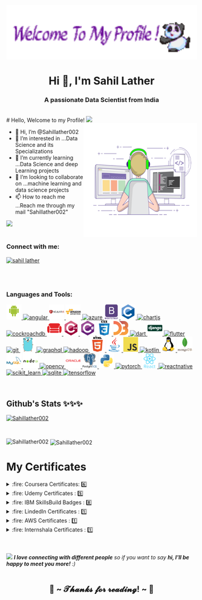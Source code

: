 <div align="center">
<img hight="200" width="800" alt="GIF" align="center" src="https://github.com/Sahillather002/My-Portfolio/blob/master/img/Welcome_to_my_profile_1.gif">
</div>
<h1 align="center">Hi 👋, I'm Sahil Lather</h1>
<h3 align="center">A passionate Data Scientist from India</h3>
<br>
# Hello, Welcome to my Profile! <img src="https://raw.githubusercontent.com/MartinHeinz/MartinHeinz/master/wave.gif" width="70px">
<img align='right' height="300" width="300" src="https://github.com/Sahillather002/My-Portfolio/blob/master/img/coding.gif" width="230">

- 👋 Hi, I’m @Sahillather002
- 👀 I’m interested in ...Data Science and its Specializations
- 🌱 I’m currently learning ...Data Science and deep Learning projects
- 💞️ I’m looking to collaborate on ...machine learning and data science projects
- 📫 How to reach me ...Reach me through my mail "Sahillather002"
<!---
Sahillather002/Sahillather002 is a ✨ special ✨ repository because its `README.md` (this file) appears on your GitHub profile.
You can click the Preview link to take a look at your changes.
--->
![](https://visitor-badge.laobi.icu/badge?page_id=CharalambosIoannou.Sahillather002)
<br>
<br>
<h3 align="left">Connect with me:</h3>
<p align="left">
<a href="https://www.linkedin.com/in/sahil-lather/" target="blank"><img align="center" src="https://raw.githubusercontent.com/rahuldkjain/github-profile-readme-generator/master/src/images/icons/Social/linked-in-alt.svg" alt="sahil lather" height="30" width="40" /></a>
</p>
<br>
<br>
<h3 align="left">Languages and Tools:</h3>
<p align="left">
<a href="https://developer.android.com" target="_blank"> <img src="https://raw.githubusercontent.com/devicons/devicon/master/icons/android/android-original-wordmark.svg" alt="android" width="40" height="40"/> </a> 
<a href="https://angular.io" target="_blank"> <img src="https://angular.io/assets/images/logos/angular/angular.svg" alt="angular" width="40" height="40"/> </a> <a href="https://angular.io" target="_blank"> <img src="https://raw.githubusercontent.com/devicons/devicon/master/icons/angularjs/angularjs-original-wordmark.svg" alt="angularjs" width="40" height="40"/> </a>
<a href="https://aws.amazon.com" target="_blank"> <img src="https://raw.githubusercontent.com/devicons/devicon/master/icons/amazonwebservices/amazonwebservices-original-wordmark.svg" alt="aws" width="40" height="40"/> </a>
<a href="https://azure.microsoft.com/en-in/" target="_blank"> <img src="https://www.vectorlogo.zone/logos/microsoft_azure/microsoft_azure-icon.svg" alt="azure" width="40" height="40"/> </a> 
<a href="https://getbootstrap.com" target="_blank"> <img src="https://raw.githubusercontent.com/devicons/devicon/master/icons/bootstrap/bootstrap-plain-wordmark.svg" alt="bootstrap" width="40" height="40"/>
</a> <a href="https://www.cprogramming.com/" target="_blank"> <img src="https://raw.githubusercontent.com/devicons/devicon/master/icons/c/c-original.svg" alt="c" width="40" height="40"/> 
</a> <a href="https://www.chartjs.org" target="_blank"> <img src="https://www.chartjs.org/media/logo-title.svg" alt="chartjs" width="40" height="40"/>
</a> <a href="https://www.cockroachlabs.com/product/cockroachdb/" target="_blank"> <img src="https://cdn.worldvectorlogo.com/logos/cockroachdb.svg" alt="cockroachdb" width="40" height="40"/> 
</a> <a href="https://couchdb.apache.org/" target="_blank"> <img src="https://raw.githubusercontent.com/devicons/devicon/0d6c64dbbf311879f7d563bfc3ccf559f9ed111c/icons/couchdb/couchdb-original.svg" alt="couchdb" width="40" height="40"/>
</a> <a href="https://www.w3schools.com/cpp/" target="_blank"> <img src="https://raw.githubusercontent.com/devicons/devicon/master/icons/cplusplus/cplusplus-original.svg" alt="cplusplus" width="40" height="40"/> 
</a> <a href="https://www.w3schools.com/cs/" target="_blank"> <img src="https://raw.githubusercontent.com/devicons/devicon/master/icons/csharp/csharp-original.svg" alt="csharp" width="40" height="40"/> 
</a> <a href="https://www.w3schools.com/css/" target="_blank"> <img src="https://raw.githubusercontent.com/devicons/devicon/master/icons/css3/css3-original-wordmark.svg" alt="css3" width="40" height="40"/> 
</a> <a href="https://d3js.org/" target="_blank"> <img src="https://raw.githubusercontent.com/devicons/devicon/master/icons/d3js/d3js-original.svg" alt="d3js" width="40" height="40"/> 
</a> <a href="https://dart.dev" target="_blank"> <img src="https://www.vectorlogo.zone/logos/dartlang/dartlang-icon.svg" alt="dart" width="40" height="40"/> </a>
<a href="https://www.djangoproject.com/" target="_blank"> <img src="https://raw.githubusercontent.com/devicons/devicon/master/icons/django/django-original.svg" alt="django" width="40" height="40"/>
</a> <a href="https://flutter.dev" target="_blank"> <img src="https://www.vectorlogo.zone/logos/flutterio/flutterio-icon.svg" alt="flutter" width="40" height="40"/> </a> 
<a href="https://git-scm.com/" target="_blank"> <img src="https://www.vectorlogo.zone/logos/git-scm/git-scm-icon.svg" alt="git" width="40" height="40"/> </a> <a href="https://golang.org" target="_blank"> <img src="https://raw.githubusercontent.com/devicons/devicon/master/icons/go/go-original.svg" alt="go" width="40" height="40"/> </a> <a href="https://graphql.org" target="_blank"> <img src="https://www.vectorlogo.zone/logos/graphql/graphql-icon.svg" alt="graphql" width="40" height="40"/> </a> <a href="https://hadoop.apache.org/" target="_blank"> <img src="https://www.vectorlogo.zone/logos/apache_hadoop/apache_hadoop-icon.svg" alt="hadoop" width="40" height="40"/> </a> <a href="https://www.w3.org/html/" target="_blank"> <img src="https://raw.githubusercontent.com/devicons/devicon/master/icons/html5/html5-original-wordmark.svg" alt="html5" width="40" height="40"/> </a> <a href="https://www.java.com" target="_blank"> <img src="https://raw.githubusercontent.com/devicons/devicon/master/icons/java/java-original.svg" alt="java" width="40" height="40"/> </a> <a href="https://developer.mozilla.org/en-US/docs/Web/JavaScript" target="_blank"> <img src="https://raw.githubusercontent.com/devicons/devicon/master/icons/javascript/javascript-original.svg" alt="javascript" width="40" height="40"/> </a> <a href="https://kotlinlang.org" target="_blank"> <img src="https://www.vectorlogo.zone/logos/kotlinlang/kotlinlang-icon.svg" alt="kotlin" width="40" height="40"/> </a> <a href="https://www.linux.org/" target="_blank"> <img src="https://raw.githubusercontent.com/devicons/devicon/master/icons/linux/linux-original.svg" alt="linux" width="40" height="40"/> </a> <a href="https://www.mongodb.com/" target="_blank"> <img src="https://raw.githubusercontent.com/devicons/devicon/master/icons/mongodb/mongodb-original-wordmark.svg" alt="mongodb" width="40" height="40"/> </a> <a href="https://www.mysql.com/" target="_blank"> <img src="https://raw.githubusercontent.com/devicons/devicon/master/icons/mysql/mysql-original-wordmark.svg" alt="mysql" width="40" height="40"/> </a> <a href="https://nodejs.org" target="_blank"> <img src="https://raw.githubusercontent.com/devicons/devicon/master/icons/nodejs/nodejs-original-wordmark.svg" alt="nodejs" width="40" height="40"/> </a> <a href="https://opencv.org/" target="_blank"> <img src="https://www.vectorlogo.zone/logos/opencv/opencv-icon.svg" alt="opencv" width="40" height="40"/> </a> <a href="https://www.oracle.com/" target="_blank"> <img src="https://raw.githubusercontent.com/devicons/devicon/master/icons/oracle/oracle-original.svg" alt="oracle" width="40" height="40"/> </a> <a href="https://www.postgresql.org" target="_blank"> <img src="https://raw.githubusercontent.com/devicons/devicon/master/icons/postgresql/postgresql-original-wordmark.svg" alt="postgresql" width="40" height="40"/> </a> <a href="https://www.python.org" target="_blank"> <img src="https://raw.githubusercontent.com/devicons/devicon/master/icons/python/python-original.svg" alt="python" width="40" height="40"/> </a> <a href="https://pytorch.org/" target="_blank"> <img src="https://www.vectorlogo.zone/logos/pytorch/pytorch-icon.svg" alt="pytorch" width="40" height="40"/> </a> <a href="https://reactjs.org/" target="_blank"> <img src="https://raw.githubusercontent.com/devicons/devicon/master/icons/react/react-original-wordmark.svg" alt="react" width="40" height="40"/> </a> <a href="https://reactnative.dev/" target="_blank"> <img src="https://reactnative.dev/img/header_logo.svg" alt="reactnative" width="40" height="40"/> </a> <a href="https://scikit-learn.org/" target="_blank"> <img src="https://upload.wikimedia.org/wikipedia/commons/0/05/Scikit_learn_logo_small.svg" alt="scikit_learn" width="40" height="40"/> </a> <a href="https://www.sqlite.org/" target="_blank"> <img src="https://www.vectorlogo.zone/logos/sqlite/sqlite-icon.svg" alt="sqlite" width="40" height="40"/> </a> <a href="https://www.tensorflow.org" target="_blank"> <img src="https://www.vectorlogo.zone/logos/tensorflow/tensorflow-icon.svg" alt="tensorflow" width="40" height="40"/> </a>  </a> </p>

<br>

<h2 align="left">Github's Stats ✨✨✨</h3>

<p align="left"> <a href="https://github.com/ryo-ma/github-profile-trophy"><img src="https://github-profile-trophy.vercel.app/?username=Sahillather002" alt="Sahillather002" /></a> </p>
<br>
<p><img align="left" src="https://github-readme-stats.vercel.app/api/top-langs?username=Sahillather002&show_icons=true&locale=en&layout=compact" alt="Sahillather002" /></p>

<p>&nbsp;<img align="center" src="https://github-readme-stats.vercel.app/api?username=Sahillather002&show_icons=true&locale=en" alt="Sahillather002" /></p>

<h1>My Certificates</h1>

<details> 
  
  <summary>:fire: Coursera Certificates: 6️⃣</summary>

  ![Certificate](https://github.com/Sahillather002/My-Portfolio/blob/master/img/coursera/Coursera%20Python%20for%20Data%20Science%20and%20AI%20Development_01.jpg)
  ![Certificate](https://github.com/Sahillather002/My-Portfolio/blob/master/img/coursera/Coursera%20Basic%20Game%20Development_01.jpg)
  ![Certificate](https://github.com/Sahillather002/My-Portfolio/blob/master/img/coursera/Coursera%20what%20is%20data%20Science_01.jpg) 
  ![Certificate](https://github.com/Sahillather002/My-Portfolio/blob/master/img/coursera/Coursera%20Tools%20for%20Data%20Science_01.jpg)
  ![Certificate](https://github.com/Sahillather002/My-Portfolio/blob/master/img/coursera/Coursera%20Data%20Science%20Methodology_01.jpg)
  ![Certificate](https://github.com/Sahillather002/Skills-and-Certifications/blob/master/coursera/CERTIFICATE_Programming%20for%20Everybody.jpeg)
  
</details>

 <details> 
  <summary>:fire: Udemy Certificates : 5️⃣</summary>

  ![Certificate](https://github.com/Sahillather002/My-Portfolio/blob/master/img/udemy/Python%20Mega%20Course_Go%20Beginner%20to%20Expert%20in%20Python%203.jpg)
  ![Certificate](https://github.com/Sahillather002/My-Portfolio/blob/master/img/udemy/C%2B%2B%20Programming%20Step%20By%20Step%20From%20Begineer%20To%20Ultimate%20Level.jpg)
  ![Certificate](https://github.com/Sahillather002/My-Portfolio/blob/master/img/udemy/Git%20and%20Github%20Master%20Course%20(2021).jpg)
  ![Certificate](https://github.com/Sahillather002/My-Portfolio/blob/master/img/udemy/TensorFlow%202.x%20Essentials%202021.jpg)
  ![Certificate](https://github.com/Sahillather002/My-Portfolio/blob/master/img/udemy/Begnieer's%20Guide%20to%20Competitive%20Programming.jpg)
  
  </details>
  
   <details> <summary>:fire: IBM SkillsBuild Badges : 8️⃣</summary>

  ![Certificate](https://github.com/Sahillather002/My-Portfolio/blob/master/img/IBM%20skill%20build/Open%20P-TECH%20HTML%20and%20CSS_01.jpg)
  ![Certificate](https://github.com/Sahillather002/My-Portfolio/blob/master/img/IBM%20skill%20build/Open%20P-TECH%20ai%20badge_01.jpg)
  ![Certificate](https://github.com/Sahillather002/My-Portfolio/blob/master/img/IBM%20skill%20build/Open%20P-TECH%20ai%20final_01.jpg)
  ![Certificate](https://github.com/Sahillather002/My-Portfolio/blob/master/img/IBM%20skill%20build/Open%20P-TECH%20ai%20model%202_01.jpg)
  ![Certificate](https://github.com/Sahillather002/My-Portfolio/blob/master/img/IBM%20skill%20build/Open%20P-TECH%20ai%20model%203_01.jpg)
  ![Certificate](https://github.com/Sahillather002/My-Portfolio/blob/master/img/IBM%20skill%20build/Open%20P-TECH%20ai%20model%204_01.jpg)
  ![Certificate](https://github.com/Sahillather002/My-Portfolio/blob/master/img/IBM%20skill%20build/Open%20P-TECH%20ai%20model%205_01.jpg)
  ![Certificate](https://github.com/Sahillather002/My-Portfolio/blob/master/img/IBM%20skill%20build/Open%20P-Tech%20CyberSecurity%20Fundamentals_01.jpg)
  </details>
  
  </details>
  
   <details> <summary>:fire: LindedIn Certificates : 1️⃣</summary>

   ![Certificate](https://github.com/Sahillather002/My-Portfolio/blob/master/img/Linkedin/CertificateOfCompletion_Learning%20Python_01.jpg)
  
  </details>
  
   <details> <summary>:fire: AWS Certificates : 1️⃣</summary>

   ![Certificate](https://github.com/Sahillather002/Skills-and-Certifications/blob/master/aws/AWS%20Innovate%20Data%20Adition.png)
  
  </details>
  
   <details> <summary>:fire: Internshala Certificates : 1️⃣</summary>

   ![Certificate]( <details> <summary>:fire: AWS Certificates : 1️⃣</summary>

   ![Certificate](https://github.com/Sahillather002/Skills-and-Certifications/blob/master/aws/AWS%20Innovate%20Data%20Adition.png)
  
  </details>)
  
  </details>
  
<br>
<br>
  
<img src="https://media.giphy.com/media/LnQjpWaON8nhr21vNW/giphy.gif" width="100"> <em><b>I love connecting with different people</b> so if you want to say <b>hi, I'll be happy to meet you more!</b> :)</em>
<br>
<br>
<h2 align="center">💖 ~ 𝓣𝓱𝓪𝓷𝓴𝓼 𝓯𝓸𝓻 𝓻𝓮𝓪𝓭𝓲𝓷𝓰! ~ 💖</h2>
